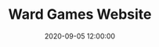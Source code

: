 ---
title: "Ward Games Website"
date: 2020-09-05 12:00:00
tags: [project, dev, design, web]
thumbnail_image: wardsite-screenshot.png
secondary_button_text: ward-games.com
secondary_button_link: https://ward-games.com
background_rgb: rgb(36,119,148
made_using: [hexo, sass, bootstrap]
---